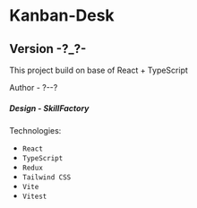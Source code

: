 # Kanban-Desk
## Version -?_?-

This project build on base of React + TypeScript

Author - ?--?

##### Design - SkillFactory

Technologies:
  - `React`
  - `TypeScript`
  - `Redux`
  - `Tailwind CSS`
  - `Vite`
  - `Vitest`
